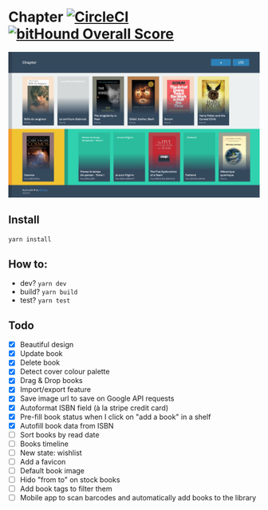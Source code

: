 # Chapter [![CircleCI](https://circleci.com/gh/n6g7/chapter/tree/master.svg?style=svg)](https://circleci.com/gh/n6g7/chapter/tree/master) [![bitHound Overall Score](https://www.bithound.io/github/n6g7/chapter/badges/score.svg)](https://www.bithound.io/github/n6g7/chapter)

![Chapter screenshot](./screenshot.png)

## Install

```sh
yarn install
```

## How to:

 - dev? `yarn dev`
 - build? `yarn build`
 - test? `yarn test`

## Todo

 - [X] Beautiful design
 - [X] Update book
 - [X] Delete book
 - [X] Detect cover colour palette
 - [X] Drag & Drop books
 - [X] Import/export feature
 - [X] Save image url to save on Google API requests
 - [X] Autoformat ISBN field (à la stripe credit card)
 - [X] Pre-fill book status when I click on "add a book" in a shelf
 - [X] Autofill book data from ISBN
 - [ ] Sort books by read date
 - [ ] Books timeline
 - [ ] New state: wishlist
 - [ ] Add a favicon
 - [ ] Default book image
 - [ ] Hido "from to" on stock books
 - [ ] Add book tags to filter them
 - [ ] Mobile app to scan barcodes and automatically add books to the library
